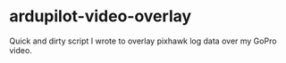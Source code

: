 # ardupilot-video-overlay
Quick and dirty script I wrote to overlay pixhawk log data over my GoPro video.
